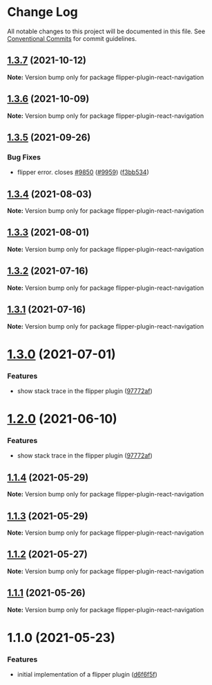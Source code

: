 # Change Log

All notable changes to this project will be documented in this file.
See [Conventional Commits](https://conventionalcommits.org) for commit guidelines.

## [1.3.7](https://github.com/react-navigation/react-navigation/compare/flipper-plugin-react-navigation@1.3.6...flipper-plugin-react-navigation@1.3.7) (2021-10-12)

**Note:** Version bump only for package flipper-plugin-react-navigation





## [1.3.6](https://github.com/react-navigation/react-navigation/compare/flipper-plugin-react-navigation@1.3.5...flipper-plugin-react-navigation@1.3.6) (2021-10-09)

**Note:** Version bump only for package flipper-plugin-react-navigation





## [1.3.5](https://github.com/react-navigation/react-navigation/compare/flipper-plugin-react-navigation@1.3.4...flipper-plugin-react-navigation@1.3.5) (2021-09-26)


### Bug Fixes

* flipper error. closes [#9850](https://github.com/react-navigation/react-navigation/issues/9850)  ([#9959](https://github.com/react-navigation/react-navigation/issues/9959)) ([f3bb534](https://github.com/react-navigation/react-navigation/commit/f3bb53401804bb93ea83c97752f0644e77db736e))





## [1.3.4](https://github.com/react-navigation/react-navigation/compare/flipper-plugin-react-navigation@1.3.3...flipper-plugin-react-navigation@1.3.4) (2021-08-03)

**Note:** Version bump only for package flipper-plugin-react-navigation





## [1.3.3](https://github.com/react-navigation/react-navigation/compare/flipper-plugin-react-navigation@1.3.2...flipper-plugin-react-navigation@1.3.3) (2021-08-01)

**Note:** Version bump only for package flipper-plugin-react-navigation





## [1.3.2](https://github.com/react-navigation/react-navigation/compare/flipper-plugin-react-navigation@1.3.1...flipper-plugin-react-navigation@1.3.2) (2021-07-16)

**Note:** Version bump only for package flipper-plugin-react-navigation





## [1.3.1](https://github.com/react-navigation/react-navigation/compare/flipper-plugin-react-navigation@1.3.0...flipper-plugin-react-navigation@1.3.1) (2021-07-16)

**Note:** Version bump only for package flipper-plugin-react-navigation





# [1.3.0](https://github.com/react-navigation/react-navigation/compare/flipper-plugin-react-navigation@1.1.4...flipper-plugin-react-navigation@1.3.0) (2021-07-01)


### Features

* show stack trace in the flipper plugin ([97772af](https://github.com/react-navigation/react-navigation/commit/97772affa3c8f26489f0bdbfb6872ef4377b8ed1))





# [1.2.0](https://github.com/react-navigation/react-navigation/compare/flipper-plugin-react-navigation@1.1.4...flipper-plugin-react-navigation@1.2.0) (2021-06-10)


### Features

* show stack trace in the flipper plugin ([97772af](https://github.com/react-navigation/react-navigation/commit/97772affa3c8f26489f0bdbfb6872ef4377b8ed1))





## [1.1.4](https://github.com/react-navigation/react-navigation/compare/flipper-plugin-react-navigation@1.1.3...flipper-plugin-react-navigation@1.1.4) (2021-05-29)

**Note:** Version bump only for package flipper-plugin-react-navigation





## [1.1.3](https://github.com/react-navigation/react-navigation/compare/flipper-plugin-react-navigation@1.1.2...flipper-plugin-react-navigation@1.1.3) (2021-05-29)

**Note:** Version bump only for package flipper-plugin-react-navigation





## [1.1.2](https://github.com/react-navigation/react-navigation/compare/flipper-plugin-react-navigation@1.1.1...flipper-plugin-react-navigation@1.1.2) (2021-05-27)

**Note:** Version bump only for package flipper-plugin-react-navigation





## [1.1.1](https://github.com/react-navigation/react-navigation/compare/flipper-plugin-react-navigation@1.1.0...flipper-plugin-react-navigation@1.1.1) (2021-05-26)

**Note:** Version bump only for package flipper-plugin-react-navigation





# 1.1.0 (2021-05-23)


### Features

* initial implementation of a flipper plugin ([d6f6f5f](https://github.com/react-navigation/react-navigation/commit/d6f6f5f94db85bd9166a5a97889c37690846d519))
